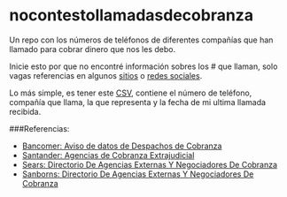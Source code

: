 # nocontestollamadasdecobranza

Un repo con los números de teléfonos de diferentes compañías que han llamado para cobrar dinero que nos les debo.

Inicie esto por que no encontré información sobres los # que llaman, solo vagas referencias en algunos [sitios](http://www.quienmellama.info/5547440170) o [redes sociales](https://twitter.com/monicavb1/status/624932792850190336). 

Lo más simple, es tener este [CSV](dal.csv), contiene el número de teléfono, compañía que llama, la que representa y la fecha de mi ultima llamada recibida. 

###Referencias:

* [Bancomer: Aviso de datos de Despachos de Cobranza](https://www.bbva.mx/content/dam/public-web/mexico/documents/personas/servicios-digitales/Aviso305-2_BBVA_Mexico_1.pdf?msockid=1fe87237e0036be72fd86102e1a16ad6)
* [Santander: Agencias de Cobranza Extrajudicial](https://www.santander.com.mx/PDF/personas/regulacion/agencias-de-cobranza-extrajudicial-agosto-2024.pdf)
* [Sears: Directorio De Agencias Externas Y Negociadores De Cobranza](https://pwa-gamma.dev.sears.com.mx/Credito-Sears/downloads/DIRECTORIO_DE_AGENCIAS_EXTERNAS_Y_NEGOCIADORES_DE_COBRANZA_SEARS.pdf)
* [Sanborns: Directorio De Agencias Externas Y Negociadores De Cobranza ](https://credito.sanborns.com.mx/Home/Directorio)
